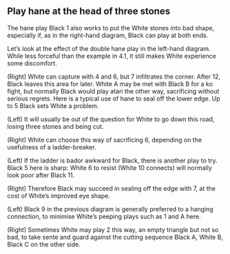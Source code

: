 ## Play hane at the head of three stones

<!-- fig 4.2.1 -->
<!-- fig 4.2.2 -->
The hane play Black 1 also works to put the White stones into bad shape, especially if, as in the right-hand diagram, Black can play at both ends.

<!-- fig. 4.2.3 -->
Let’s look at the effect of the double hane play in the left-hand diagram. While less forceful than the example in 4.1, it still makes White experience some discomfort.

<!-- fig. 4.2.4 -->
(Right) White can capture with 4 and 6, but 7 infiltrates the corner. After 12, Black leaves this area for later. White A may be met with Black B for a ko fight, but normally Black would play atari the other way, sacrificing without serious regrets. Here is a typical use of hane to seal off the lower edge. Up to 5 Black sets White a problem.

<!-- fig. 4.2.5 -->
(Left) It will usually be out of the question for White to go down this road, losing three stones and being cut.

<!-- fig. 4.2.6 -->
(Right) White can choose this way of sacrificing 6, depending on the usefulness of a ladder-breaker.

<!-- fig. 4.2.7 -->
(Left) If the ladder is bador awkward for Black, there is another play to try. Black 5 here is sharp: White 6 to resist (White 10 connects) will normally look poor after Black 11.

<!-- fig. 4.2.8 -->
(Right) Therefore Black may succeed in sealing off the edge with 7, at the cost of White’s improved eye shape.

<!-- fig. 4.2.9 -->
(Left) Black 9 in the previous diagram is generally preferred to a hanging connection, to minimise White’s peeping plays such as 1 and A here.

<!-- fig. 4.2.10 -->
(Right) Sometimes White may play 2 this way, an empty triangle but not so bad, to take sente and guard against the cutting sequence Black A, White B, Black C on the other side.